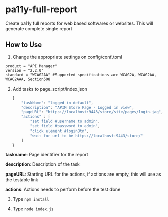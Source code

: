 # pa11y-full-report
Create pa11y full reports for web based softwares or websites. This will generate complete single report

## How to Use
1. Change the appropriate settings on config/conf.toml

```
product = "API Manager"
version = "2.2.0"
standard = "WCAG2AA" #Supported specifications are WCAG2A, WCAG2AA, WCAG2AAA, Section508
 ```
 
 2. Add tasks to page_script/index.json
 
 ```javascript
    {
        "taskName": "logged in default",
        "description": "APIM Store Page - Logged in view",
        "pageURL": "https://localhost:9443/store/site/pages/login.jag",
        "actions" : [
            "set field #username to admin",
            "set field #password to admin",
            "click element #loginBtn",
            "wait for url to be https://localhost:9443/store/"
        ]
    }
```
 
 **taskname**: Page identifier for the report
 
 **description**: Description of the task
 
 **pageURL**: Starting URL for the actions, if actions are empty, this will use as the testable link
 
 **actions**: Actions needs to perform before the test done
 
 3. Type ```npm install```
 
 4. Type ```node index.js```
 
